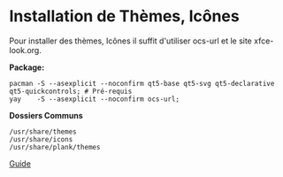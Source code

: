 

# Installation de Thèmes, Icônes

Pour installer des thèmes, Icônes il suffit d'utiliser ocs-url et le site xfce-look.org.

**Package:**
```
pacman -S --asexplicit --noconfirm qt5-base qt5-svg qt5-declarative qt5-quickcontrols; # Pré-requis
yay    -S --asexplicit --noconfirm ocs-url;
```

**Dossiers Communs**
```
/usr/share/themes
/usr/share/icons
/usr/share/plank/themes
```




[Guide](https://wiki.xfce.org/fr/howto/install_new_themes)
